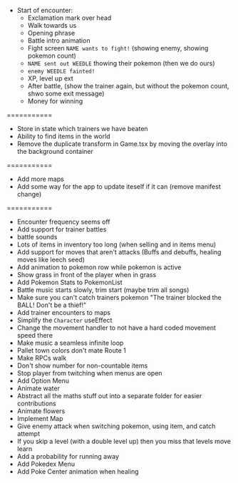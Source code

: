- Start of encounter:
  - Exclamation mark over head
  - Walk towards us
  - Opening phrase
  - Battle intro animation
  - Fight screen `NAME wants to fight!` (showing enemy, showing pokemon count)
  - `NAME sent out WEEDLE` thowing their pokemon (then we do ours)
  - `enemy WEEDLE fainted!`
  - XP, level up ext
  - After battle, (show the trainer again, but without the pokemon count, shwo some exit message)
  - Money for winning

===========

- Store in state which trainers we have beaten
- Ability to find items in the world
- Remove the duplicate transform in Game.tsx by moving the overlay into the background container

===========

- Add more maps
- Add some way for the app to update iteself if it can (remove manifest change)

===========

- Encounter frequency seems off
- Add support for trainer battles
- battle sounds
- Lots of items in inventory too long (when selling and in items menu)
- Add support for moves that aren't attacks (Buffs and debuffs, healing moves like leech seed)
- Add animation to pokemon row while pokemon is active
- Show grass in front of the player when in grass
- Add Pokemon Stats to PokemonList
- Battle music starts slowly, trim start (maybe trim all songs)
- Make sure you can't catch trainers pokemon "The trainer blocked the BALL! Don't be a thief!"
- Add trainer encounters to maps
- Simplify the `Character` useEffect
- Change the movement handler to not have a hard coded movement speed there
- Make music a seamless infinite loop
- Pallet town colors don't mate Route 1
- Make RPCs walk
- Don't show number for non-countable items
- Stop player from twitching when menus are open
- Add Option Menu
- Animate water
- Abstract all the maths stuff out into a separate folder for easier contributions
- Animate flowers
- Implement Map
- Give enemy attack when switching pokemon, using item, and catch attempt
- If you skip a level (with a double level up) then you miss that levels move learn
- Add a probability for running away
- Add Pokedex Menu
- Add Poke Center animation when healing
